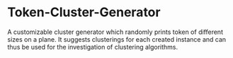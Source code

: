 Token-Cluster-Generator
=======================

A customizable cluster generator which randomly prints token of different sizes on a plane.
It suggests clusterings for each created instance and can thus be used for the investigation of clustering algorithms.
